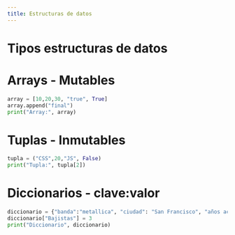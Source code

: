 ```yaml
---
title: Estructuras de datos
---
```


# Tipos estructuras de datos
# Arrays - Mutables
```python
array = [10,20,30, "true", True]
array.append("final")
print("Array:", array)
```
# Tuplas - Inmutables
```python
tupla = ("CSS",20,"JS", False)
print("Tupla:", tupla[2])
```
# Diccionarios - clave:valor
```python
diccionario = {"banda":"metallica", "ciudad": "San Francisco", "años activo":40}
diccionario["Bajistas"] = 3
print("Diccionario", diccionario)
```